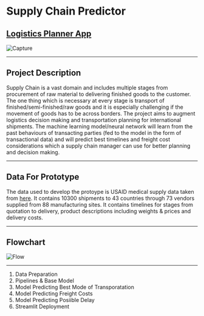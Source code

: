 # Supply Chain Predictor
## [Logistics Planner App](https://share.streamlit.io/vishalpuri13/supply_chain_predictor/main/main2.py)
![Capture](https://user-images.githubusercontent.com/58810725/144333680-8bc1f0c3-db01-4288-99c6-07dd24f0cf55.JPG)

---

## Project Description

Supply Chain is a vast domain and includes multiple stages from procurement of raw material to delivering finished goods to the customer. The one thing which is necessary at every stage is transport of finished/semi-finished/raw goods and it is especially challenging if the movement of goods has to be across borders. The project aims to augment logistics decision making and transportation planning  for international shipments. The machine learning model/neural network will learn from the past behaviours of transacting parties (fed to the model in the form of transactional data) and will predict best timelines and freight cost considerations which a supply chain manager can use for better planning and decision making.

---

## Data For Prototype

The data used to develop the protoype is USAID medical supply data taken from [here](https://data.usaid.gov/HIV-AIDS/Supply-Chain-Shipment-Pricing-Data/a3rc-nmf6). It contains 10300 shipments to 43 countries through 73 vendors supplied from 88 manufacturing sites. It contains timelines for stages from quotation to delivery, product descriptions including  weights & prices and delivery costs.

---

## Flowchart
![Flow](https://user-images.githubusercontent.com/58810725/144334091-e0432b76-23bb-4ec1-ad84-90a7da118668.jpeg)

---



1. Data Preparation
2. Pipelines & Base Model
3. Model Predicting Best Mode of Transporatation
4. Model Predicting Freight Costs
5. Model Predicting Posiible Delay 
6. Streamlit Deployment
